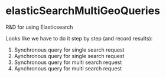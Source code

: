 # elasticSearchMultiGeoQueries
R&amp;D for using Elasticsearch


Looks like we have to do it step by step (and record results):
1. Synchronous query for single search request
2. Aynchronous query for single search request
3. Synchronous query for multi search request
4. Aynchronous query for multi search request

